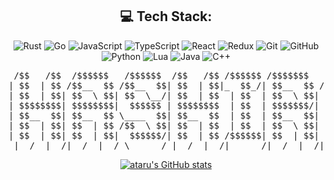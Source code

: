 <!-- ![Typing SVG](http://readme-typing-svg.herokuapp.com/?font=JetBrains+Mono&pause=1000&color=FFFFFF&random=false&width=435&lines=Haiiiii+I'm+0xataru.) -->

<div align="center">

## 💻 Tech Stack:
![Rust](https://img.shields.io/badge/rust-%23C75600.svg?style=for-the-badge&logo=rust&logoColor=white)
![Go](https://img.shields.io/badge/go-%237EE5F2.svg?style=for-the-badge&logo=go&logoColor=white)
![JavaScript](https://img.shields.io/badge/javascript-%23323330.svg?style=for-the-badge&logo=javascript&logoColor=%23F7DF1E) 
![TypeScript](https://img.shields.io/badge/typescript-%23007ACC.svg?style=for-the-badge&logo=typescript&logoColor=white) 
![React](https://img.shields.io/badge/react-%2320232a.svg?style=for-the-badge&logo=react&logoColor=%2361DAFB) 
![Redux](https://img.shields.io/badge/redux-%23764abc.svg?style=for-the-badge&logo=redux&logoColor=%white)
![Git](https://img.shields.io/badge/git-%23F05033.svg?style=for-the-badge&logo=git&logoColor=white) 
![GitHub](https://img.shields.io/badge/github-%23121011.svg?style=for-the-badge&logo=github&logoColor=white) 
![Python](https://img.shields.io/badge/python-3670A0?style=for-the-badge&logo=python&logoColor=ffdd54) 
![Lua](https://img.shields.io/badge/lua-%232C2D72.svg?style=for-the-badge&logo=lua&logoColor=white)
![Java](https://img.shields.io/badge/java-%23ED8B00.svg?style=for-the-badge&logo=openjdk&logoColor=white)
![C++](https://img.shields.io/badge/c++-%2300599C.svg?style=for-the-badge&logo=cplusplus&logoColor=white) 

</div>

<div align="center">

<pre>
 /$$   /$$  /$$$$$$   /$$$$$$  /$$   /$$ /$$$$$$ /$$$$$$$   /$$$$$$ 
| $$  | $$ /$$__  $$ /$$__  $$| $$  | $$|_  $$_/| $$__  $$ /$$__  $$
| $$  | $$| $$  \ $$| $$  \__/| $$  | $$  | $$  | $$  \ $$| $$  \ $$
| $$$$$$$$| $$$$$$$$|  $$$$$$ | $$$$$$$$  | $$  | $$$$$$$/| $$$$$$$$
| $$__  $$| $$__  $$ \____  $$| $$__  $$  | $$  | $$__  $$| $$__  $$
| $$  | $$| $$  | $$ /$$  \ $$| $$  | $$  | $$  | $$  \ $$| $$  | $$
| $$  | $$| $$  | $$|  $$$$$$/| $$  | $$ /$$$$$$| $$  | $$| $$  | $$
 |__/  |__/|__/  |__/ \______/ |__/  |__/|______/|__/  |__/|__/  |__/ 
</pre>
</div>


<!-- <p align="center"> -->
<!--   <img src="https://raw.githubusercontent.com/alicalimli/alicalimli/main/tech.gif"/> -->
<!-- </p> -->

<!-- GitHub stats -->
<p align="center">
  <a href="https://github.com/0xataru">
    <img src="https://github-readme-stats.vercel.app/api?username=0xataru&show_icons=true&theme=graywhite&bg_color=000000&text_color=ffffff&icon_color=ffffff&title_color=ffffff&border_color=ffffff" alt="ataru's GitHub stats">
  </a>
</p>



<!-- <p align="center">
  <img src="https://github-readme-activity-graph.vercel.app/graph?username=0xataru&theme=xcode&bg_color=000000&color=ffffff&line=ffffff&point=ffffff&area=true&hide_border=true" alt="Contribution Graph"> -->
</p>